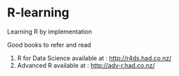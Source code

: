 # R-learning
Learning R by implementation

Good books to refer and read
1. R for Data Science
	available at : http://r4ds.had.co.nz/
2. Advanced R
	available at : http://adv-r.had.co.nz/